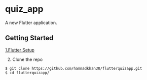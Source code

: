 # quiz_app

A new Flutter application.

## Getting Started

[1.Flutter Setup](https://flutter.io/setup/)

2. Clone the repo
```
$ git clone https://github.com/hammadkhan30/flutterquizapp.git
$ cd flutterquizapp/
```
